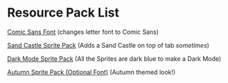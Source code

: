 # Resource Pack List

[Comic Sans Font](../ComicSans.md) (changes letter font to Comic Sans)

[Sand Castle Sprite Pack](../Sandcastle.md) (Adds a Sand Castle on top of tab *sometimes*)

[Dark Mode Sprite Pack](../DarkMode.md) (All the Sprites are dark blue to make a Dark Mode)

[Autumn Sprite Pack (Optional Font)](../AutumnSpritePack.md) (Autumn themed look!)
